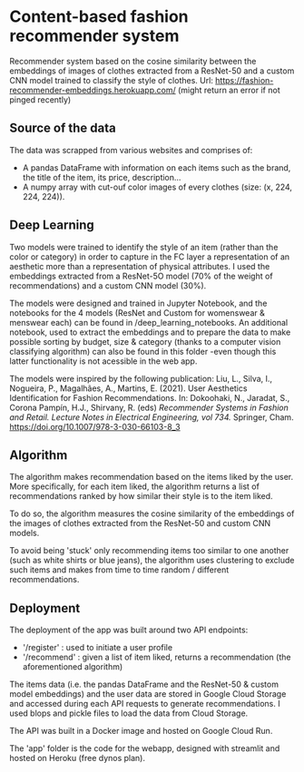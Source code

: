 # Content-based fashion recommender system

Recommender system based on the cosine similarity between the embeddings of images of clothes extracted from a ResNet-50 and a custom CNN model trained to classify the style of clothes.
Url: https://fashion-recommender-embeddings.herokuapp.com/ (might return an error if not pinged recently)

## Source of the data

The data was scrapped from various websites and comprises of:
* A pandas DataFrame with information on each items such as the brand, the title of the item, its price, description...
* A numpy array with cut-ouf color images of every clothes (size: (x, 224, 224, 224)).

## Deep Learning
Two models were trained to identify the style of an item (rather than the color or category) in order to capture in the FC layer a representation of an aesthetic more than a representation of physical attributes.
I used the embeddings extracted from a ResNet-5O model (70% of the weight of recommendations) and a custom CNN model (30%).

The models were designed and trained in Jupyter Notebook, and the notebooks for the 4 models (ResNet and Custom for womenswear & menswear each) can be found in /deep_learning_notebooks.
An additional notebook, used to extract the embeddings and to prepare the data to make possible sorting by budget, size & category (thanks to a computer vision classifying algorithm) can also be found in this folder -even though this latter functionality is not acessible in the web app.

The models were inspired by the following publication:
Liu, L., Silva, I., Nogueira, P., Magalhães, A., Martins, E. (2021). User Aesthetics Identification for Fashion Recommendations. In: Dokoohaki, N., Jaradat, S., Corona Pampín, H.J., Shirvany, R. (eds) <em>Recommender Systems in Fashion and Retail. Lecture Notes in Electrical Engineering, vol 734.</em> Springer, Cham. https://doi.org/10.1007/978-3-030-66103-8_3

## Algorithm
The algorithm makes recommendation based on the items liked by the user.
More specifically, for each item liked, the algorithm returns a list of recommendations ranked by how similar their style is to the item liked.

To do so, the algorithm measures the cosine similarity of the embeddings of the images of clothes extracted from the ResNet-50 and custom CNN models.

To avoid being 'stuck' only recommending items too similar to one another (such as white shirts or blue jeans), the algorithm uses clustering to exclude such items and makes from time to time random / different recommendations.

## Deployment
The deployment of the app was built around two API endpoints:
- '/register' : used to initiate a user profile
- '/recommend' : given a list of item liked, returns a recommendation (the aforementioned algorithm)

The items data (i.e. the pandas DataFrame and the ResNet-50 & custom model embeddings) and the user data are stored in Google Cloud Storage and accessed during each API requests to generate recommendations. I used blops and pickle files to load the data from Cloud Storage.

The API was built in a Docker image and hosted on Google Cloud Run.

The 'app' folder is the code for the webapp, designed with streamlit and hosted on Heroku (free dynos plan).
